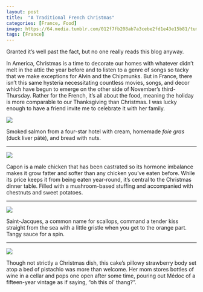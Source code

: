 ```yaml
---
layout: post
title:  "A Traditional French Christmas"
categories: [France, Food]
image: https://64.media.tumblr.com/012f7fb208ab7a3cebe2fd1e43e15b81/tumblr_inline_pl8t9a4v6A1tz5xrk_1280.jpg
tags: [France]
---
```

<p>Granted it&rsquo;s well past the fact, but no one really reads this blog anyway.</p>

<p>In America, Christmas is a time to decorate our homes with whatever didn&rsquo;t melt in the attic the year before and to listen to a genre of songs so tacky that we make exceptions for Alvin and the Chipmunks. But in France, there isn&rsquo;t this same hysteria necessitating countless movies, songs, and decor which have begun to emerge on the other side of November&rsquo;s third-Thursday. Rather for the French, it&rsquo;s all about the food, meaning the holiday is more comparable to our Thanksgiving than Christmas. I was lucky enough to have a friend invite me to celebrate it with her family.</p>

<p><a href="https://64.media.tumblr.com/012f7fb208ab7a3cebe2fd1e43e15b81/tumblr_inline_pl8t9a4v6A1tz5xrk_1280.jpg"><img class="glightbox" src="https://64.media.tumblr.com/012f7fb208ab7a3cebe2fd1e43e15b81/tumblr_inline_pl8t9a4v6A1tz5xrk_1280.jpg" /></a></p>

<p>Smoked salmon from a four-star hotel with cream, homemade <em>foie gras</em> (duck liver p&acirc;t&eacute;), and bread with nuts.</p>

<hr />
<p><a href="https://64.media.tumblr.com/036fbd698218f229536f876ffca8dcef/tumblr_inline_pl8t8gNzXU1tz5xrk_1280.jpg"><img class="glightbox" src="https://64.media.tumblr.com/036fbd698218f229536f876ffca8dcef/tumblr_inline_pl8t8gNzXU1tz5xrk_1280.jpg" /></a></p>

<p>Capon is a male chicken that has been castrated so its hormone imbalance makes it grow fatter and softer than any chicken you&rsquo;ve eaten before. While its price keeps it from being eaten year-round, it&rsquo;s central to the Christmas dinner table. Filled with a mushroom-based stuffing and accompanied with chestnuts and sweet potatoes.</p>

<hr />
<p><a href="https://64.media.tumblr.com/dfd56025023322ad534e5cd87abf3eac/tumblr_inline_pl8xhoSRu51tz5xrk_1280.jpg"><img class="glightbox" src="https://64.media.tumblr.com/dfd56025023322ad534e5cd87abf3eac/tumblr_inline_pl8xhoSRu51tz5xrk_1280.jpg" /></a></p>

<p>Saint-Jacques, a common name for scallops, command a tender kiss straight from the sea with a little gristle when you get to the orange part. Tangy sauce for a spin.</p>

<hr />
<p><a href="https://64.media.tumblr.com/bf9a1b78fa716d4011b59e9c4e2376f2/tumblr_inline_pl8tlz4YIO1tz5xrk_1280.jpg"><img class="glightbox" src="https://64.media.tumblr.com/bf9a1b78fa716d4011b59e9c4e2376f2/tumblr_inline_pl8tlz4YIO1tz5xrk_1280.jpg" /></a></p>

<p>Though not strictly a Christmas dish, this cake&rsquo;s pillowy strawberry body set atop a bed of pistachio was more than welcome. Her mom stores bottles of wine in a cellar and pops one open after some time, pouring out M&eacute;doc of a fifteen-year vintage as if saying, &ldquo;oh this ol&rsquo; thang?&rdquo;.</p>
